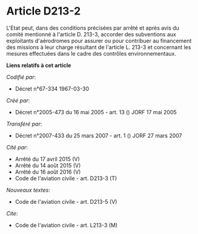 # Article D213-2

L'Etat peut, dans des conditions précisées par arrêté et après avis du comité mentionné à l'article D. 213-3, accorder des
subventions aux exploitants d'aérodromes pour assurer ou pour contribuer au financement des missions à leur charge résultant
de l'article L. 213-3 et concernant les mesures effectuées dans le cadre des contrôles environnementaux.

**Liens relatifs à cet article**

_Codifié par_:

  - Décret n°67-334 1967-03-30

_Créé par_:

  - Décret n°2005-473 du 16 mai 2005 - art. 13 () JORF 17 mai 2005

_Transféré par_:

  - Décret n°2007-433 du 25 mars 2007 - art. 1 () JORF 27 mars 2007

_Cité par_:

  - Arrêté du 17 avril 2015 (V)
  - Arrêté du 14 août 2015 (V)
  - Arrêté du 16 août 2016 (V)
  - Code de l'aviation civile - art. D213-3 (T)

_Nouveaux textes_:

  - Code de l'aviation civile - art. D213-5 (V)

_Cite_:

  - Code de l'aviation civile - art. L213-3 (M)
